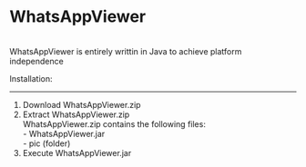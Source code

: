 # WhatsAppViewer
<br />
WhatsAppViewer is entirely writtin in Java to achieve platform independence
<br />

Installation:
________________________________________________________________________
1. Download WhatsAppViewer.zip
2. Extract WhatsAppViewer.zip
<br />WhatsAppViewer.zip contains the following files:
<br /><tab indent=20>- WhatsAppViewer.jar
<br /><tab indent=20>- pic (folder)
3. Execute WhatsAppViewer.jar
